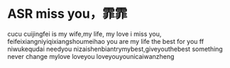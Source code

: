 # ASR miss you，霏霏
cucu
cuijingfei is my wife,my life, my love
i miss you, feifeixiangniyiqixiangshoumeihao
you are my life
the best for you ff
niwukequdai
needyou
nizaishenbiantrymybest,giveyouthebest
something never change
mylove
loveyou
loveyouyounicaiwanzheng
